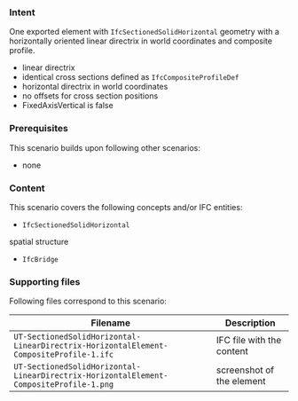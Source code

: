 ### Intent

One exported element with `IfcSectionedSolidHorizontal` geometry with a horizontally oriented linear directrix in world coordinates and composite profile.

- linear directrix
- identical cross sections defined as `IfcCompositeProfileDef`
- horizontal directrix in world coordinates
- no offsets for cross section positions
- FixedAxisVertical is false

### Prerequisites

This scenario builds upon following other scenarios:

- none

### Content

This scenario covers the following concepts and/or IFC entities:

- `IfcSectionedSolidHorizontal`

spatial structure

- `IfcBridge`

### Supporting files

Following files correspond to this scenario:

| Filename                            				        		 | Description                               |
|----------------------------------------------------------------------------------------|-------------------------------------------|
| `UT-SectionedSolidHorizontal-LinearDirectrix-HorizontalElement-CompositeProfile-1.ifc` | IFC file with the content                 |
| `UT-SectionedSolidHorizontal-LinearDirectrix-HorizontalElement-CompositeProfile-1.png` | screenshot of the element                 |
